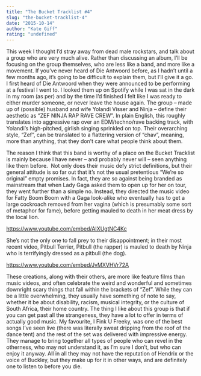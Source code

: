 ```yaml
---
title: "The Bucket Tracklist #4"
slug: "the-bucket-tracklist-4"
date: "2015-10-14"
author: "Kate Giff"
rating: "undefined"
---
```


This week I thought I’d stray away from dead male rockstars, and talk about a group who are very much alive. Rather than discussing an album, I’ll be focusing on the group themselves, who are less like a band, and more like a movement. If you’ve never heard of Die Antwoord before, as I hadn’t until a few months ago, it’s going to be difficult to explain them, but I’ll give it a go. I first heard of Die Antwoord when they were announced to be performing at a festival I went to. I looked them up on Spotify while I was sat in the dark in my room (as per) and by the time I’d finished I felt like I was ready to either murder someone, or never leave the house again. The group – made up of (possible) husband and wife Yolandi Visser and Ninja – define their aesthetic as “ZEF NINJA RAP RAVE CREW”. In plain English, this roughly translates into aggressive rap over an EDM/techno/rave backing track, with Yolandi’s high-pitched, girlish singing sprinkled on top. Their overarching style, “Zef”, can be translated to a flattering version of “chav”, meaning, more than anything, that they don’t care what people think about them.

The reason I think that this band is worthy of a place on the Bucket Tracklist is mainly because I have never – and probably never will – seen anything like them before.  Not only does their music defy strict definitions, but their general attitude is so far out that it’s not the usual pretentious “We’re so original” empty promises. In fact, they are so against being branded as mainstream that when Lady Gaga asked them to open up for her on tour, they went further than a simple no. Instead, they directed the music video for Fatty Boom Boom with a Gaga look-alike who eventually has to get a large cockroach removed from her vagina (which is presumably some sort of metaphor for fame), before getting mauled to death in her meat dress by the local lion.

https://www.youtube.com/embed/AIXUgtNC4Kc

She’s not the only one to fall prey to their disappointment; in their most recent video, Pitbull Terrier, Pitbull (the rapper) is mauled to death by Ninja who is terrifyingly dressed as a pitbull (the dog).

https://www.youtube.com/embed/JvMXVHVr72A

These creations, along with their others, are more like feature films than music videos, and often celebrate the weird and wonderful and sometimes downright scary things that fall within the brackets of “Zef”. While they can be a little overwhelming, they usually have something of note to say, whether it be about disability, racism, musical integrity, or the culture of South Africa, their home country. The thing I like about this group is that if you can get past all the strangeness, they have a lot to offer in terms of actually good music. My favourite, I Fink U Freeky, was one of the best songs I’ve seen live (there was literally sweat dripping from the roof of the dance tent) and the rest of the set was delivered with impressive energy. They manage to bring together all types of people who can revel in the otherness, who may not understand it, as I’m sure I don’t, but who can enjoy it anyway. All in all they may not have the reputation of Hendrix or the voice of Buckley, but they make up for it in other ways, and are definitely one to listen to before you die.
